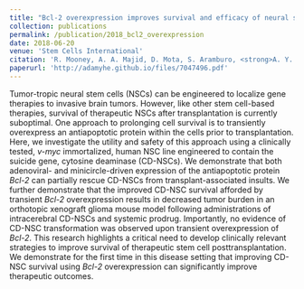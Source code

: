 ```yaml
---
title: "Bcl-2 overexpression improves survival and efficacy of neural stem cell-mediated enzyme prodrug therapy"
collection: publications
permalink: /publication/2018_bcl2_overexpression
date: 2018-06-20
venue: 'Stem Cells International'
citation: 'R. Mooney, A. A. Majid, D. Mota, S. Aramburo, <strong>A. Y. He</strong>, J. Covello-Batalla, D. Machado, J. Gonzaga, L. Flores, and K. S. Aboody. <em>Bcl-2</em> overexpression improves survival and efficacy of neural stem cell-mediated enzyme prodrug therapy. <em>Stem Cells Int.</em> doi:10.1155/2018/7047496.'
paperurl: 'http://adamyhe.github.io/files/7047496.pdf'
---
```


Tumor-tropic neural stem cells (NSCs) can be engineered to localize gene therapies to invasive brain tumors. However, like other stem cell-based therapies, survival of therapeutic NSCs after transplantation is currently suboptimal. One approach to prolonging cell survival is to transiently overexpress an antiapoptotic protein within the cells prior to transplantation. Here, we investigate the utility and safety of this approach using a clinically tested, *v-myc* immortalized, human NSC line engineered to contain the suicide gene, cytosine deaminase (CD-NSCs). We demonstrate that both adenoviral- and minicircle-driven expression of the antiapoptotic protein *Bcl-2* can partially rescue CD-NSCs from transplant-associated insults. We further demonstrate that the improved CD-NSC survival afforded by transient *Bcl-2* overexpression results in decreased tumor burden in an orthotopic xenograft glioma mouse model following administrations of intracerebral CD-NSCs and systemic prodrug. Importantly, no evidence of CD-NSC transformation was observed upon transient overexpression of *Bcl-2*. This research highlights a critical need to develop clinically relevant strategies to improve survival of therapeutic stem cell posttransplantation. We demonstrate for the first time in this disease setting that improving CD-NSC survival using *Bcl-2* overexpression can significantly improve therapeutic outcomes.
